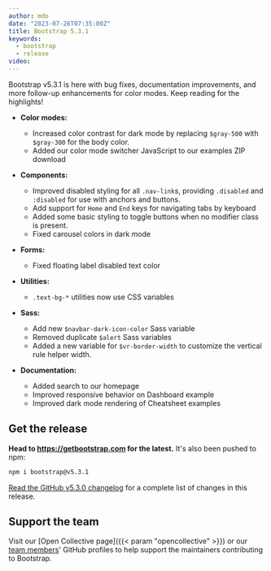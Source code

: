 ```yaml
---
author: mdo
date: "2023-07-26T07:35:00Z"
title: Bootstrap 5.3.1
keywords:
  - bootstrap
  - release
video:
---
```


Bootstrap v5.3.1 is here with bug fixes, documentation improvements, and more follow-up enhancements for color modes. Keep reading for the highlights!

- **Color modes:**
  - Increased color contrast for dark mode by replacing `$gray-500` with `$gray-300` for the body color.
  - Added our color mode switcher JavaScript to our examples ZIP download

- **Components:**
  - Improved disabled styling for all `.nav-link`s, providing `.disabled` and `:disabled` for use with anchors and buttons.
  - Add support for `Home` and `End` keys for navigating tabs by keyboard
  - Added some basic styling to toggle buttons when no modifier class is present.
  - Fixed carousel colors in dark mode

- **Forms:**
  - Fixed floating label disabled text color

- **Utilities:**
  - `.text-bg-*` utilities now use CSS variables

- **Sass:**
  - Add new `$navbar-dark-icon-color` Sass variable
  - Removed duplicate `$alert` Sass variables
  - Added a new variable for `$vr-border-width` to customize the vertical rule helper width.

- **Documentation:**
  - Added search to our homepage
  - Improved responsive behavior on Dashboard example
  - Improved dark mode rendering of Cheatsheet examples

## Get the release

**Head to <https://getbootstrap.com> for the latest.** It's also been pushed to npm:

```sh
npm i bootstrap@v5.3.1
```

[Read the GitHub v5.3.0 changelog](https://github.com/twbs/bootstrap/releases/tag/v5.3.1) for a complete list of changes in this release.

## Support the team

Visit our [Open Collective page]({{< param "opencollective" >}}) or our [team members](https://github.com/orgs/twbs/people)' GitHub profiles to help support the maintainers contributing to Bootstrap.
